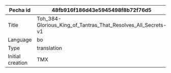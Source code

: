 |Pecha id | 48fb916f186d43e5945498f8b72f76d5
| --- | --- 
|Title | Toh_384-Glorious_King_of_Tantras_That_Resolves_All_Secrets-v1 
|Language | bo
|Type | translation
|Initial creation | TMX